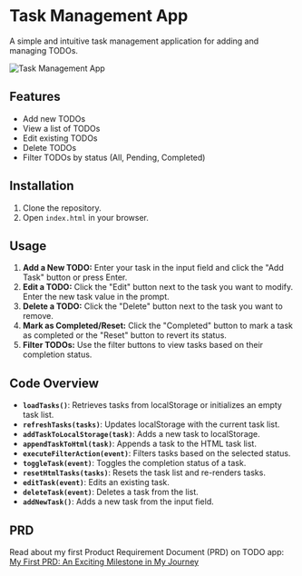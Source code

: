 # Task Management App

A simple and intuitive task management application for adding and managing TODOs.

![Task Management App](https://github.com/soumadip-dev/Mini-Projects-JS/blob/main/Task_Management_app/Screenshot.png)

## Features
- Add new TODOs
- View a list of TODOs
- Edit existing TODOs
- Delete TODOs
- Filter TODOs by status (All, Pending, Completed)

## Installation
1. Clone the repository.
2. Open `index.html` in your browser.

## Usage
1. **Add a New TODO:** Enter your task in the input field and click the "Add Task" button or press Enter.
2. **Edit a TODO:** Click the "Edit" button next to the task you want to modify. Enter the new task value in the prompt.
3. **Delete a TODO:** Click the "Delete" button next to the task you want to remove.
4. **Mark as Completed/Reset:** Click the "Completed" button to mark a task as completed or the "Reset" button to revert its status.
5. **Filter TODOs:** Use the filter buttons to view tasks based on their completion status.

## Code Overview
- **`loadTasks()`**: Retrieves tasks from localStorage or initializes an empty task list.
- **`refreshTasks(tasks)`**: Updates localStorage with the current task list.
- **`addTaskToLocalStorage(task)`**: Adds a new task to localStorage.
- **`appendTaskToHtml(task)`**: Appends a task to the HTML task list.
- **`executeFilterAction(event)`**: Filters tasks based on the selected status.
- **`toggleTask(event)`**: Toggles the completion status of a task.
- **`resetHtmlTasks(tasks)`**: Resets the task list and re-renders tasks.
- **`editTask(event)`**: Edits an existing task.
- **`deleteTask(event)`**: Deletes a task from the list.
- **`addNewTask()`**: Adds a new task from the input field.

## PRD
Read about my first Product Requirement Document (PRD) on TODO app: [My First PRD: An Exciting Milestone in My Journey](https://web-dev-soumadip.hashnode.dev/my-first-prd-an-exciting-milestone-in-my-journey?ref=twitter-share)
